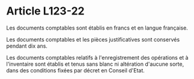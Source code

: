 # Article L123-22

Les documents comptables sont établis en francs et en langue française.

Les documents comptables et les pièces justificatives sont conservés pendant dix ans.

Les documents comptables relatifs à l'enregistrement des opérations et à l'inventaire sont établis et tenus sans blanc ni altération d'aucune sorte, dans des conditions fixées par décret en Conseil d'Etat.
